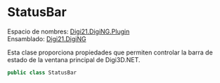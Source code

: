 # StatusBar

Espacio de nombres: [Digi21.DigiNG.Plugin](../../)  
Ensamblado: [Digi21.DigiNG](../../../digi21.diging/)

Esta clase proporciona propiedades que permiten controlar la barra de estado de la ventana principal de Digi3D.NET.

```csharp
public class StatusBar
```



